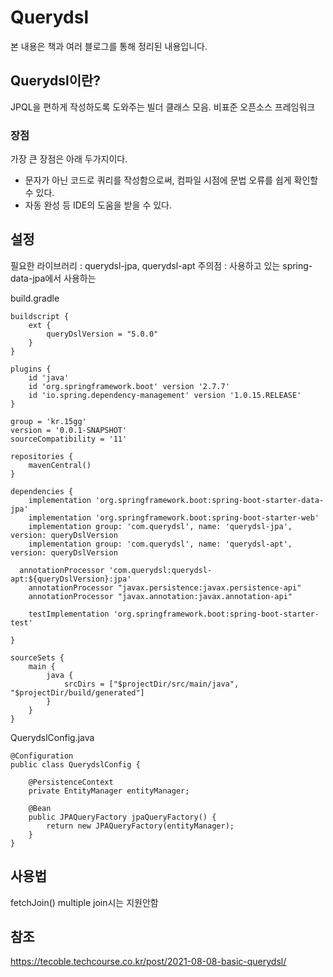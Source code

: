 # Querydsl

본 내용은 책과 여러 블로그를 통해 정리된 내용입니다.


## Querydsl이란?
JPQL을 편하게 작성하도록 도와주는 빌더 클래스 모음. 비표준 오픈소스 프레임워크

### 장점
가장 큰 장점은 아래 두가지이다.
- 문자가 아닌 코드로 쿼리를 작성함으로써, 컴파일 시점에 문법 오류를 쉽게 확인할 수 있다.
- 자동 완성 등 IDE의 도움을 받을 수 있다.

## 설정
필요한 라이브러리 : querydsl-jpa, querydsl-apt
주의점 : 사용하고 있는 spring-data-jpa에서 사용하는 

build.gradle

```
buildscript {
	ext {
		queryDslVersion = "5.0.0"
	}
}

plugins {
	id 'java'
	id 'org.springframework.boot' version '2.7.7'
	id 'io.spring.dependency-management' version '1.0.15.RELEASE'
}

group = 'kr.15gg'
version = '0.0.1-SNAPSHOT'
sourceCompatibility = '11'

repositories {
	mavenCentral()
}

dependencies {
	implementation 'org.springframework.boot:spring-boot-starter-data-jpa'
	implementation 'org.springframework.boot:spring-boot-starter-web'
	implementation group: 'com.querydsl', name: 'querydsl-jpa', version: queryDslVersion
	implementation group: 'com.querydsl', name: 'querydsl-apt', version: queryDslVersion
	
  annotationProcessor 'com.querydsl:querydsl-apt:${queryDslVersion}:jpa'
	annotationProcessor "javax.persistence:javax.persistence-api"
	annotationProcessor "javax.annotation:javax.annotation-api"

	testImplementation 'org.springframework.boot:spring-boot-starter-test'

}

sourceSets {
	main {
		java {
			srcDirs = ["$projectDir/src/main/java", "$projectDir/build/generated"]
		}
	}
}
```

QuerydslConfig.java
```
@Configuration
public class QuerydslConfig {

    @PersistenceContext
    private EntityManager entityManager;

    @Bean
    public JPAQueryFactory jpaQueryFactory() {
        return new JPAQueryFactory(entityManager);
    }
}
```

## 사용법
fetchJoin() multiple join시는 지원안함






## 참조
https://tecoble.techcourse.co.kr/post/2021-08-08-basic-querydsl/
